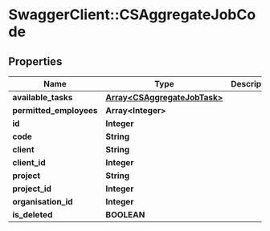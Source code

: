 # SwaggerClient::CSAggregateJobCode

## Properties
Name | Type | Description | Notes
------------ | ------------- | ------------- | -------------
**available_tasks** | [**Array&lt;CSAggregateJobTask&gt;**](CSAggregateJobTask.md) |  | [optional] 
**permitted_employees** | **Array&lt;Integer&gt;** |  | [optional] 
**id** | **Integer** |  | [optional] 
**code** | **String** |  | [optional] 
**client** | **String** |  | [optional] 
**client_id** | **Integer** |  | [optional] 
**project** | **String** |  | [optional] 
**project_id** | **Integer** |  | [optional] 
**organisation_id** | **Integer** |  | [optional] 
**is_deleted** | **BOOLEAN** |  | [optional] 


